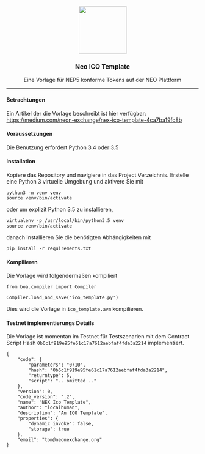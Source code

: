 <p align="center">
  <img
    src="http://neonexchange.org/img/NEX-logo.svg"
    width="125px;">
    
</p>
<h3 align="center">Neo ICO Template</h3>
<p align="center">Eine Vorlage für NEP5 konforme Tokens auf der NEO Plattform</p>
<hr/>

#### Betrachtungen

Ein Artikel der die Vorlage beschreibt ist hier verfügbar:
https://medium.com/neon-exchange/nex-ico-template-4ca7ba19fc8b

#### Voraussetzungen

Die Benutzung erfordert Python 3.4 oder 3.5


#### Installation

Kopiere das Repository und navigiere in das Project Verzeichnis.
Erstelle eine Python 3 virtuelle Umgebung und aktivere Sie mit

    python3 -m venv venv
    source venv/bin/activate

oder um explizit Python 3.5 zu installieren,


    virtualenv -p /usr/local/bin/python3.5 venv
    source venv/bin/activate


danach installieren Sie die benötigten Abhängigkeiten mit


    pip install -r requirements.txt



#### Kompilieren

Die Vorlage wird folgendermaßen kompiliert

    from boa.compiler import Compiler

    Compiler.load_and_save('ico_template.py')


Dies wird die Vorlage in `ico_template.avm` kompilieren.




#### Testnet implementierungs Details

Die Vorlage ist momentan im Testnet für Testszenarien mit dem Contract Script Hash `0b6c1f919e95fe61c17a7612aebfaf4fda3a2214` implementiert.


```
{
    "code": {
        "parameters": "0710",
        "hash": "0b6c1f919e95fe61c17a7612aebfaf4fda3a2214",
        "returntype": 5,
        "script": ".. omitted .."
    },
    "version": 0,
    "code_version": ".2",
    "name": "NEX Ico Template",
    "author": "localhuman",
    "description": "An ICO Template",
    "properties": {
        "dynamic_invoke": false,
        "storage": true
    },
    "email": "tom@neonexchange.org"
}


```
